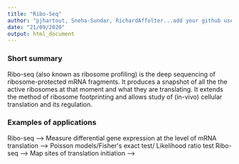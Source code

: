 ```yaml
---
title: "Ribo-Seq"
author: "pjhartout, Sneha-Sundar, RichardAffolter...add your github usernames here"
date: "21/09/2020"
output: html_document
---
```

### Short summary
Ribo-seq (also known as ribosome profiling) is the deep sequencing of ribosome-protected mRNA fragments. It produces a snapshot of all the the active ribosomes at that moment and what they are translating. It extends the method of ribosome footprinting and allows study of (in-vivo) cellular translation and its regulation. 

### Examples of applications 
Ribo-seq —> Measure differential gene expression at the level of mRNA translation —> Poisson models/Fisher's exact test/ Likelihood ratio test
Ribo-seq —> Map sites of translation initiation —>  
